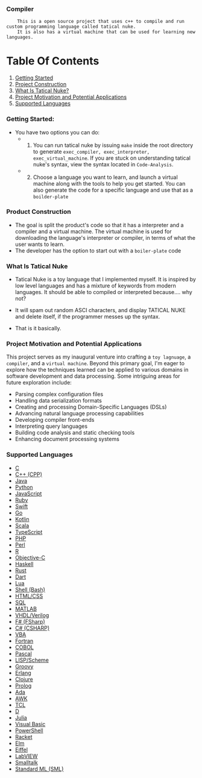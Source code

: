 ### Compiler 
```
    This is a open source project that uses c++ to compile and run custom programming language called tatical nuke.
    It is also has a virtual machine that can be used for learning new languages.
```

# Table Of Contents

1. [Getting Started](#getting-started)
2. [Project Construction](#product-construction)
3. [What Is Tatical Nuke?](#what-is-tatical-nuke-?)
4. [Project Motivation and Potential Applications](#project-motivation-and-potential-applications)
5. [Supported Languages](#supported-languages)

### Getting Started:
* You have two options you can do:
    - 1. You can run tatical nuke by issuing `make` inside the root directory to generate `exec_compiler, exec_interpreter, exec_virtual_machine`. If you are stuck on understanding tatical nuke's syntax, view the syntax located in `Code-Analysis`.
    - 2. Choose a language you want to learn, and launch a virtual machine along with the tools to help you get started. 
         You can also generate the code for a specific language and use that as a `boilder-plate`

### Product Construction
* The goal is split the product's code so that it has a interpreter and a compiler and a virtual machine. The virtual machine is used for downloading the language's interpreter or compiler, in terms of what the user wants to learn.
* The developer has the option to start out with a `boiler-plate` code 

### What Is Tatical Nuke
* Tatical Nuke is a toy language that I implemented myself. It is inspired by low level languages and has a mixture of keywords from modern languages. It should be able to compiled or interpreted because.... why not? 

* It will spam out random ASCI characters, and display TATICAL NUKE and delete itself, if the programmer messes up the syntax.

* That is it basically. 

### Project Motivation and Potential Applications

This project serves as my inaugural venture into crafting a `toy lagnuage`, a `compiler`, and a `virtual machine`. Beyond this primary goal, I'm eager to explore how the techniques learned can be applied to various domains in software development and data processing. Some intriguing areas for future exploration include:

- Parsing complex configuration files
- Handling data serialization formats
- Creating and processing Domain-Specific Languages (DSLs)
- Advancing natural language processing capabilities
- Developing compiler front-ends
- Interpreting query languages
- Building code analysis and static checking tools
- Enhancing document processing systems


### Supported Languages
* [C](https://en.cppreference.com/w/c)
* [C++ (CPP)](https://en.cppreference.com/w/cpp)
* [Java](https://docs.oracle.com/en/java/)
* [Python](https://docs.python.org/3/)
* [JavaScript](https://developer.mozilla.org/en-US/docs/Web/JavaScript)
* [Ruby](https://www.ruby-lang.org/en/documentation/)
* [Swift](https://swift.org/documentation/)
* [Go](https://golang.org/doc/)
* [Kotlin](https://kotlinlang.org/docs/home.html)
* [Scala](https://docs.scala-lang.org/)
* [TypeScript](https://www.typescriptlang.org/docs/)
* [PHP](https://www.php.net/manual/en/)
* [Perl](https://perldoc.perl.org/)
* [R](https://www.r-project.org/other-docs.html)
* [Objective-C](https://developer.apple.com/library/archive/documentation/Cocoa/Conceptual/ProgrammingWithObjectiveC/Introduction/Introduction.html)
* [Haskell](https://www.haskell.org/documentation/)
* [Rust](https://www.rust-lang.org/learn)
* [Dart](https://dart.dev/guides)
* [Lua](https://www.lua.org/manual/5.4/)
* [Shell (Bash)](https://www.gnu.org/software/bash/manual/)
* [HTML/CSS](https://developer.mozilla.org/en-US/docs/Web/HTML)
* [SQL](https://dev.mysql.com/doc/)
* [MATLAB](https://www.mathworks.com/help/matlab/)
* [VHDL/Verilog](https://www.eda.org/svdb/view_category.php?categoryId=21)
* [F# (FSharp)](https://fsharp.org/learn/)
* [C# (CSHARP)](https://docs.microsoft.com/en-us/dotnet/csharp/)
* [VBA](https://docs.microsoft.com/en-us/office/vba/api/overview/)
* [Fortran](https://fortran-lang.org/learn/)
* [COBOL](https://open-cobol.sourceforge.io/)
* [Pascal](https://www.freepascal.org/docs.html)
* [LISP/Scheme](https://docs.racket-lang.org/)
* [Groovy](https://groovy-lang.org/documentation.html)
* [Erlang](https://www.erlang.org/docs)
* [Clojure](https://clojure.org/guides/getting_started)
* [Prolog](https://www.swi-prolog.org/pldoc/doc_for?object=manual)
* [Ada](https://learn.adacore.com/courses/intro-to-ada/)
* [AWK](https://www.gnu.org/software/gawk/manual/gawk.html)
* [TCL](https://www.tcl.tk/man/)
* [D](https://dlang.org/documentation.html)
* [Julia](https://docs.julialang.org/en/)
* [Visual Basic](https://docs.microsoft.com/en-us/dotnet/visual-basic/)
* [PowerShell](https://docs.microsoft.com/en-us/powershell/)
* [Racket](https://docs.racket-lang.org/)
* [Elm](https://guide.elm-lang.org/)
* [Eiffel](https://www.eiffel.org/doc/)
* [LabVIEW](https://www.ni.com/en-us/support/documentation.html)
* [Smalltalk](https://wiki.c2.com/?SmalltalkDocumentation)
* [Standard ML (SML)](https://smlfamily.github.io/)